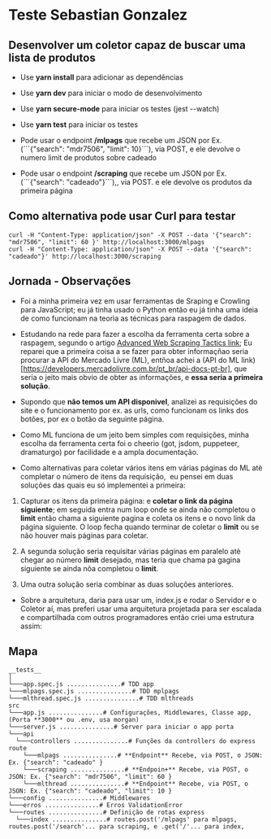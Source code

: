 # Teste Sebastian Gonzalez

## **Desenvolver um coletor capaz de buscar uma lista de produtos**

- Use **yarn install** para adicionar as dependências

- Use **yarn dev** para iniciar o modo de desenvolvimento

- Use **yarn secure-mode** para iniciar os testes (jest --watch)

- Use **yarn test** para iniciar os testes

- Pode usar o endpoint **/mlpags** que recebe um JSON por Ex. (´´´{"search": "mdr7506", "limit": 10}´´´), via POST, e ele devolve o numero limit de produtos sobre cadeado

- Pode usar o endpoint **/scraping** que recebe um JSON por Ex. (´´´{"search": "cadeado"}´´´),, via POST. e ele devolve os produtos da primeira página


## Como alternativa pode usar **Curl** para testar

```
curl -H "Content-Type: application/json" -X POST --data '{"search": "mdr7506", "limit": 60 }' http://localhost:3000/mlpags 
curl -H "Content-Type: application/json" -X POST --data '{"search": "cadeado"}' http://localhost:3000/scraping 
```


## Jornada - Observações

- Foi a minha primeira vez em usar ferramentas de Sraping e Crowling para JavaScript; eu já tinha usado o Python então eu já tinha uma ideia de como funcionam na teorìa as técnicas para raspagem de dados.

- Estudando na rede para fazer a escolha da ferramenta certa sobre a raspagem, segundo o artigo [Advanced Web Scraping Tactics link](https://www.pluralsight.com/guides/advanced-web-scraping-tactics-python-playbook); Eu reparei que a primeira coisa a se fazer para obter informaçñao seria procurar a API do Mercado Livre (ML), entñoa achei a (API do ML link)[https://developers.mercadolivre.com.br/pt_br/api-docs-pt-br], que seria o jeito mais obvio de obter as informações, e **essa seria a primeira solução**.

- Supondo que **não temos um API disponivel**, analizei as requisições do site e o funcionamento por ex. as urls, como funcionam os links dos botões, por ex o botão da seguinte página.

- Como ML funciona de um jeito bem simples com requisições, minha escolha da ferramenta certa foi o cheerio (got, jsdom, puppeteer, dramaturgo) por facilidade e a ampla documentação. 

- Como alternativas para coletar vários itens em várias páginas do ML atè completar o número de itens da requisição,  eu pensei em duas soluções das quais eu só implementei a primeira:  

1. Capturar os itens da primeira página: e **coletar o link da página siguiente**; em seguida entra num loop onde se ainda não completou o **limit** então chama a siguiente pagina e coleta os itens e o novo link da página siguiente. O loop fecha quando terminar de coletar o **limit** ou se não houver mais páginas para coletar.

2. A segunda solução seria requisitar várias páginas em paralelo atè chegar ao número **limit** desejado, mas teria que chama pa gagina siguiente se ainda nõa completou o **limit**.

3. Uma outra solução seria combinar as duas soluções anteriores.

- Sobre a arquitetura, daria para usar um, index.js e rodar o Servidor e o Coletor aí, mas preferi usar uma arquitetura projetada para ser escalada e compartilhada com outros programadores então criei uma estrutura assim:


## Mapa
```
__tests__
│
└───app.spec.js ...............# TDD app
└───mlpags.spec.js ...............# TDD mplpags
└───mlthread.spec.js ...............# TDD mlthreads
src
└───app.js ...............# Configurações, Middlewares, Classe app, (Porta **3000** ou .env, usa morgan)
└───server.js ...............# Server para iniciar o app porta 
└───api             
  └───controllers ...............# Funções da controllers do express route
    └───mlpags ...............# **Endpoint** Recebe, via POST, o JSON: Ex. {"search": "cadeado" }
    └───scraping ...............# **Endpoin+** Recebe, via POST, o JSON: Ex. {"search": "mdr7506", "limit": 60 }
    └───mlthread ...............# **Endpoint** Recebe, via POST, o JSON: Ex. {"search": "cadeado", "limit": 10 }
└───config ...............# Middlewares
└───erros ...............# Erros ValidationError
└───routes ...............# Definição de rotas express
  └───index ...............# routes.post('/mlpags' para mlpags, routes.post('/search'... para scraping, e .get('/'... para index, 
```



